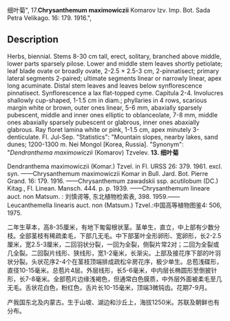 细叶菊",
17.**Chrysanthemum maximowiczii** Komarov Izv. Imp. Bot. Sada Petra Velikago. 16: 179. 1916.",

## Description
Herbs, biennial. Stems 8-30 cm tall, erect, solitary, branched above middle, lower parts sparsely pilose. Lower and middle stem leaves shortly petiolate; leaf blade ovate or broadly ovate, 2-2.5 × 2.5-3 cm, 2-pinnatisect; primary lateral segments 2-paired; ultimate segments linear or narrowly linear, apex long acuminate. Distal stem leaves and leaves below synflorescence pinnatisect. Synflorescence a lax flat-topped cyme. Capitula 2-4. Involucres shallowly cup-shaped, 1-1.5 cm in diam.; phyllaries in 4 rows, scarious margin white or brown, outer ones linear, 5-6 mm, abaxially sparsely pubescent, middle and inner ones elliptic to oblanceolate, 7-8 mm, middle ones abaxially sparsely pubescent or glabrous, inner ones abaxially glabrous. Ray floret lamina white or pink, 1-1.5 cm, apex minutely 3-denticulate. Fl. Jul-Sep.
  "Statistics": "Mountain slopes, nearby lakes, sand dunes; 1200-1300 m. Nei Mongol [Korea, Russia].
  "Synonym": "*Dendranthema maximowiczii* (Komarov) Tzvelev.
**13. 细叶菊**

Dendranthema maximowiczii (Komar.) Tzvel. in Fl. URSS 26: 379. 1961. excl. syn. ——Chrysanthemum maximowiczii Komar in Bull. Jard. Bot. Pierre Grand. 16: 179. 1916. ——Chrysanthemum zawadskii ssp. acutilobum (DC.) Kitag., Fl. Linean. Mansch. 444. p. p. 1939. ——Chrysanthemum lineare auct. non Matsum. : 刘慎谔等, 东北植物检索表, 398. 1959.——Leucanthemella linearis auct. non (Matsum.) Tzvel.:中国高等植物图鉴4: 506, 1975.

二年生草本，高8-35厘米，有地下匍匐根状茎。茎单生，直立，中上部有少数分枝。全部茎枝有稀疏柔毛，下部几无毛。中下部茎叶全形卵形、宽卵形，长2-2.5厘米，宽2.5-3厘米，二回羽状分裂，一回为全裂，侧裂片常2对；二回为全裂或几全裂。二回裂片线形、狭线形，宽1-2毫米，长渐尖。上部及接花序下部的叶羽状分裂。头状花序2-4个在茎枝顶端排成疏松伞房花序，极少单生。总苞浅碟形，直径10-15毫米。总苞片4层。外层线形，长5-6毫米，中内层长椭圆形至倒披针形，长7-8毫米。全部苞片边缘浅褐色，但通常白色膜质，中外层外面被柔毛至几无毛。舌状花白色，粉红色，舌片长10-15毫米，顶端3微钝齿。花期7-9月。

产我国东北及内蒙古。生于山坡、湖边和沙丘上，海拔1250米。苏联及朝鲜也有分布。
